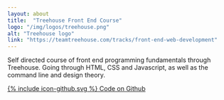 ```yaml
---
layout: about
title:  "Treehouse Front End Course"
logo: "/img/logos/treehouse.png"
alt: "Treehouse logo"
link: "https://teamtreehouse.com/tracks/front-end-web-development"
---
```


Self directed course of front end programming fundamentals through Treehouse. Going through HTML, CSS and Javascript, as well as the command line and design theory.

[<span class="icon icon--github">{% include icon-github.svg %}</span> Code on Github](https://github.com/Rhiana/treebook)
